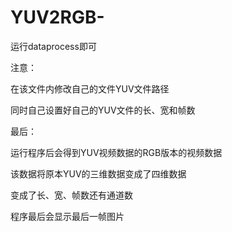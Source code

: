 # YUV2RGB-

运行dataprocess即可

注意：

在该文件内修改自己的文件YUV文件路径

同时自己设置好自己的YUV文件的长、宽和帧数

最后：

运行程序后会得到YUV视频数据的RGB版本的视频数据

该数据将原本YUV的三维数据变成了四维数据

变成了长、宽、帧数还有通道数

程序最后会显示最后一帧图片

